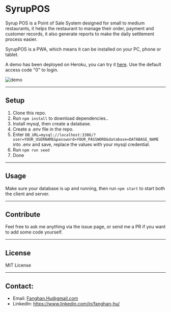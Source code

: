 # SyrupPOS

Syrup POS is a Point of Sale System designed for small to medium restaurants, it helps the restaurant to
manage their order, payment and customer records, it also generate reports to make the daily settlement process easier.

SyrupPOS is a PWA, which means it can be installed on your PC, phone or tablet.

A demo has been deployed on Heroku, you can try it [here](https://syrup-pos.herokuapp.com/). Use the default access code "0" to login.

![demo](./materials/demo.gif)


-----------------
## Setup
1. Clone this repo.
2. Run ```npm install``` to download dependencies..
3. Install mysql, then create a database.
4. Create a .env file in the repo. 
5. Enter ```DB_URL=mysql://localhost:3306/?user=YOUR_USERNAME&password=YOUR_PASSWORD&database=DATABASE_NAME``` into .env and save, replace the values with your mysql credential.
6. Run ```npm run seed```
7. Done


-----------------
## Usage
Make sure your database is up and running, then run ```npm start``` to start both the client and server.

-----------------
## Contribute
Feel free to ask me anything via the issue page, or send me a PR if you want to add some code yourself.

-----------------
## License
MIT License

-----------------
## Contact:
* Email: Fanghan.Hu@gmail.com
* LinkedIn: https://www.linkedin.com/in/fanghan-hu/